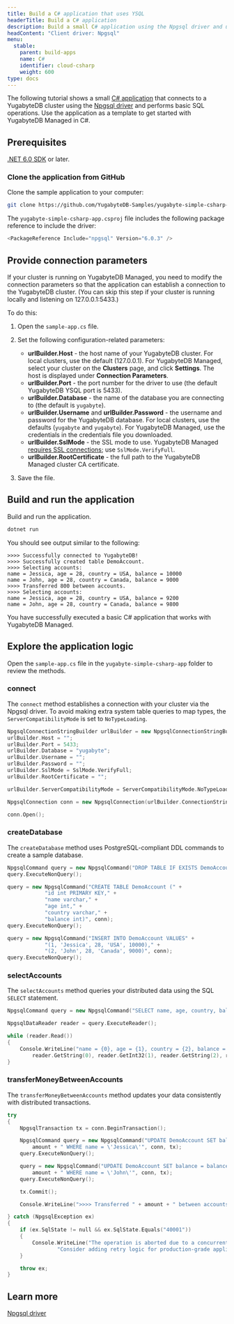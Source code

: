 ```yaml
---
title: Build a C# application that uses YSQL
headerTitle: Build a C# application
description: Build a small C# application using the Npgsql driver and using the YSQL API to connect to and interact with a YugabyteDB Managed cluster.
headContent: "Client driver: Npgsql"
menu:
  stable:
    parent: build-apps
    name: C#
    identifier: cloud-csharp
    weight: 600
type: docs
---
```


The following tutorial shows a small [C# application](https://github.com/yugabyte/yugabyte-simple-csharp-app) that connects to a YugabyteDB cluster using the [Npgsql driver](../../../../reference/drivers/ysql-client-drivers/#npgsql) and performs basic SQL operations. Use the application as a template to get started with YugabyteDB Managed in C#.

## Prerequisites

[.NET 6.0 SDK](https://dotnet.microsoft.com/en-us/download) or later.

### Clone the application from GitHub

Clone the sample application to your computer:

```sh
git clone https://github.com/YugabyteDB-Samples/yugabyte-simple-csharp-app.git && cd yugabyte-simple-csharp-app
```

The `yugabyte-simple-csharp-app.csproj` file includes the following package reference to include the driver:

```cpp
<PackageReference Include="npgsql" Version="6.0.3" />
```

## Provide connection parameters

If your cluster is running on YugabyteDB Managed, you need to modify the connection parameters so that the application can establish a connection to the YugabyteDB cluster. (You can skip this step if your cluster is running locally and listening on 127.0.0.1:5433.)

To do this:

1. Open the `sample-app.cs` file.

2. Set the following configuration-related parameters:

    - **urlBuilder.Host** - the host name of your YugabyteDB cluster. For local clusters, use the default (127.0.0.1). For YugabyteDB Managed, select your cluster on the **Clusters** page, and click **Settings**. The host is displayed under **Connection Parameters**.
    - **urlBuilder.Port** - the port number for the driver to use (the default YugabyteDB YSQL port is 5433).
    - **urlBuilder.Database** - the name of the database you are connecting to (the default is `yugabyte`).
    - **urlBuilder.Username** and **urlBuilder.Password** - the username and password for the YugabyteDB database. For local clusters, use the defaults (`yugabyte` and `yugabyte`). For YugabyteDB Managed, use the credentials in the credentials file you downloaded.
    - **urlBuilder.SslMode** - the SSL mode to use. YugabyteDB Managed [requires SSL connections](../../../../yugabyte-cloud/cloud-secure-clusters/cloud-authentication/); use `SslMode.VerifyFull`.
    - **urlBuilder.RootCertificate** - the full path to the YugabyteDB Managed cluster CA certificate.

3. Save the file.

## Build and run the application

Build and run the application.

```sh
dotnet run
```

You should see output similar to the following:

```output
>>>> Successfully connected to YugabyteDB!
>>>> Successfully created table DemoAccount.
>>>> Selecting accounts:
name = Jessica, age = 28, country = USA, balance = 10000
name = John, age = 28, country = Canada, balance = 9000
>>>> Transferred 800 between accounts.
>>>> Selecting accounts:
name = Jessica, age = 28, country = USA, balance = 9200
name = John, age = 28, country = Canada, balance = 9800
```

You have successfully executed a basic C# application that works with YugabyteDB Managed.

## Explore the application logic

Open the `sample-app.cs` file in the `yugabyte-simple-csharp-app` folder to review the methods.

### connect

The `connect` method establishes a connection with your cluster via the Npgsql driver. To avoid making extra system table queries to map types, the `ServerCompatibilityMode` is set to `NoTypeLoading`.

```cpp
NpgsqlConnectionStringBuilder urlBuilder = new NpgsqlConnectionStringBuilder();
urlBuilder.Host = "";
urlBuilder.Port = 5433;
urlBuilder.Database = "yugabyte";
urlBuilder.Username = "";
urlBuilder.Password = "";
urlBuilder.SslMode = SslMode.VerifyFull;
urlBuilder.RootCertificate = "";

urlBuilder.ServerCompatibilityMode = ServerCompatibilityMode.NoTypeLoading;

NpgsqlConnection conn = new NpgsqlConnection(urlBuilder.ConnectionString);

conn.Open();
```

### createDatabase

The `createDatabase` method uses PostgreSQL-compliant DDL commands to create a sample database.

```cpp
NpgsqlCommand query = new NpgsqlCommand("DROP TABLE IF EXISTS DemoAccount", conn);
query.ExecuteNonQuery();

query = new NpgsqlCommand("CREATE TABLE DemoAccount (" +
            "id int PRIMARY KEY," +
            "name varchar," +
            "age int," +
            "country varchar," +
            "balance int)", conn);
query.ExecuteNonQuery();

query = new NpgsqlCommand("INSERT INTO DemoAccount VALUES" +
            "(1, 'Jessica', 28, 'USA', 10000)," +
            "(2, 'John', 28, 'Canada', 9000)", conn);
query.ExecuteNonQuery();
```

### selectAccounts

The `selectAccounts` method queries your distributed data using the SQL `SELECT` statement.

```cpp
NpgsqlCommand query = new NpgsqlCommand("SELECT name, age, country, balance FROM DemoAccount", conn);

NpgsqlDataReader reader = query.ExecuteReader();

while (reader.Read())
{
    Console.WriteLine("name = {0}, age = {1}, country = {2}, balance = {3}",
        reader.GetString(0), reader.GetInt32(1), reader.GetString(2), reader.GetInt32(3));
}
```

### transferMoneyBetweenAccounts

The `transferMoneyBetweenAccounts` method updates your data consistently with distributed transactions.

```cpp
try
{
    NpgsqlTransaction tx = conn.BeginTransaction();

    NpgsqlCommand query = new NpgsqlCommand("UPDATE DemoAccount SET balance = balance - " +
        amount + " WHERE name = \'Jessica\'", conn, tx);
    query.ExecuteNonQuery();

    query = new NpgsqlCommand("UPDATE DemoAccount SET balance = balance + " +
        amount + " WHERE name = \'John\'", conn, tx);
    query.ExecuteNonQuery();

    tx.Commit();

    Console.WriteLine(">>>> Transferred " + amount + " between accounts");

} catch (NpgsqlException ex)
{
    if (ex.SqlState != null && ex.SqlState.Equals("40001"))
    {
        Console.WriteLine("The operation is aborted due to a concurrent transaction that is modifying the same set of rows." +
                "Consider adding retry logic for production-grade applications.");
    }

    throw ex;
}
```

## Learn more

[Npgsql driver](../../../../reference/drivers/ysql-client-drivers/#npgsql)
